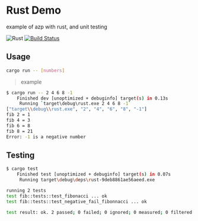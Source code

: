 # Rust Demo

example of azp with rust, and unit testing

![Rust](https://github.com/ninjaoflight/rust-demo/workflows/Rust/badge.svg)
[![Build Status](https://dev.azure.com/ninjaoflight5/rust%20pipeline/_apis/build/status/ninjaoflight.rust-demo?branchName=master)](https://dev.azure.com/ninjaoflight5/rust%20pipeline/_build/latest?definitionId=1&branchName=master)

## Usage

``` sh
cargo run -- [numbers]
```

> example

``` sh
$ cargo run -- 2 4 6 8 -1
    Finished dev [unoptimized + debuginfo] target(s) in 0.13s
     Running `target\debug\rust.exe 2 4 6 8 -1`
["target\\debug\\rust.exe", "2", "4", "6", "8", "-1"]
fib 2 = 1
fib 4 = 3
fib 6 = 8
fib 8 = 21
Error: -1 is a negative number
```

## Testing

``` sh
$ cargo test
    Finished test [unoptimized + debuginfo] target(s) in 0.07s
     Running target\debug\deps\rust-9deb8861ae56aeed.exe

running 2 tests
test fib::tests::test_fibonacci ... ok
test fib::tests::test_negative_fail_fibonnacci ... ok

test result: ok. 2 passed; 0 failed; 0 ignored; 0 measured; 0 filtered out
```
